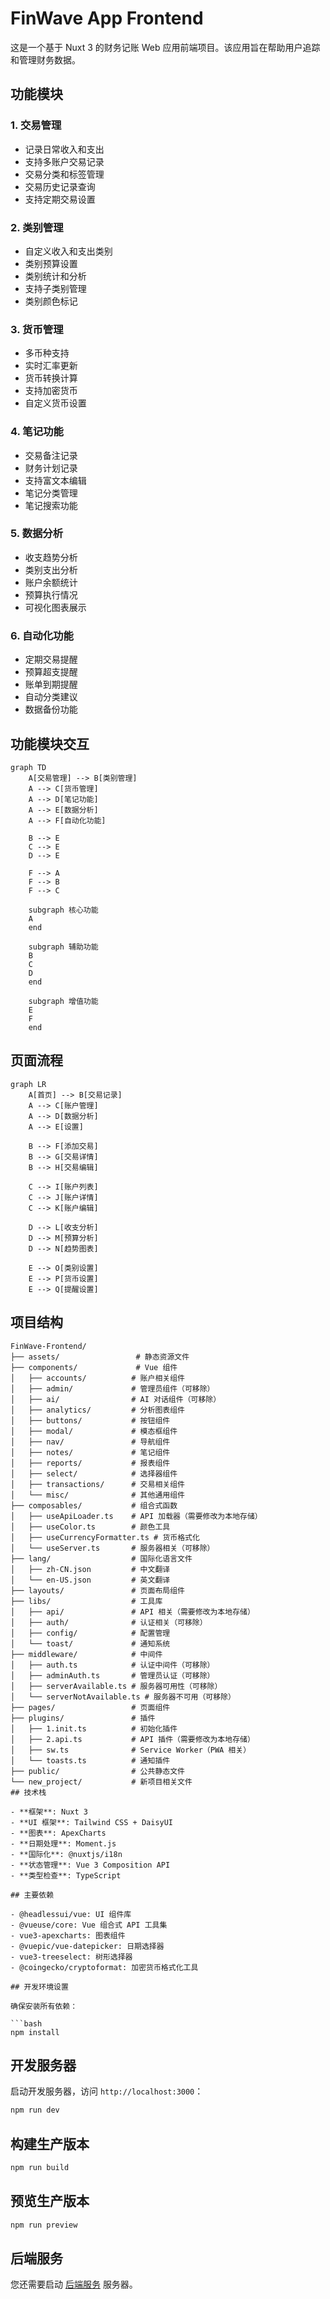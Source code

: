 # FinWave App Frontend

这是一个基于 Nuxt 3 的财务记账 Web 应用前端项目。该应用旨在帮助用户追踪和管理财务数据。

## 功能模块

### 1. 交易管理

- 记录日常收入和支出
- 支持多账户交易记录
- 交易分类和标签管理
- 交易历史记录查询
- 支持定期交易设置

### 2. 类别管理

- 自定义收入和支出类别
- 类别预算设置
- 类别统计和分析
- 支持子类别管理
- 类别颜色标记

### 3. 货币管理

- 多币种支持
- 实时汇率更新
- 货币转换计算
- 支持加密货币
- 自定义货币设置

### 4. 笔记功能

- 交易备注记录
- 财务计划记录
- 支持富文本编辑
- 笔记分类管理
- 笔记搜索功能

### 5. 数据分析

- 收支趋势分析
- 类别支出分析
- 账户余额统计
- 预算执行情况
- 可视化图表展示

### 6. 自动化功能

- 定期交易提醒
- 预算超支提醒
- 账单到期提醒
- 自动分类建议
- 数据备份功能

## 功能模块交互

```mermaid
graph TD
    A[交易管理] --> B[类别管理]
    A --> C[货币管理]
    A --> D[笔记功能]
    A --> E[数据分析]
    A --> F[自动化功能]

    B --> E
    C --> E
    D --> E

    F --> A
    F --> B
    F --> C

    subgraph 核心功能
    A
    end

    subgraph 辅助功能
    B
    C
    D
    end

    subgraph 增值功能
    E
    F
    end
```

## 页面流程

```mermaid
graph LR
    A[首页] --> B[交易记录]
    A --> C[账户管理]
    A --> D[数据分析]
    A --> E[设置]

    B --> F[添加交易]
    B --> G[交易详情]
    B --> H[交易编辑]

    C --> I[账户列表]
    C --> J[账户详情]
    C --> K[账户编辑]

    D --> L[收支分析]
    D --> M[预算分析]
    D --> N[趋势图表]

    E --> O[类别设置]
    E --> P[货币设置]
    E --> Q[提醒设置]
```

## 项目结构

````
FinWave-Frontend/
├── assets/                 # 静态资源文件
├── components/             # Vue 组件
│   ├── accounts/          # 账户相关组件
│   ├── admin/             # 管理员组件（可移除）
│   ├── ai/                # AI 对话组件（可移除）
│   ├── analytics/         # 分析图表组件
│   ├── buttons/           # 按钮组件
│   ├── modal/             # 模态框组件
│   ├── nav/               # 导航组件
│   ├── notes/             # 笔记组件
│   ├── reports/           # 报表组件
│   ├── select/            # 选择器组件
│   ├── transactions/      # 交易相关组件
│   └── misc/              # 其他通用组件
├── composables/           # 组合式函数
│   ├── useApiLoader.ts    # API 加载器（需要修改为本地存储）
│   ├── useColor.ts        # 颜色工具
│   ├── useCurrencyFormatter.ts # 货币格式化
│   └── useServer.ts       # 服务器相关（可移除）
├── lang/                  # 国际化语言文件
│   ├── zh-CN.json         # 中文翻译
│   └── en-US.json         # 英文翻译
├── layouts/               # 页面布局组件
├── libs/                  # 工具库
│   ├── api/               # API 相关（需要修改为本地存储）
│   ├── auth/              # 认证相关（可移除）
│   ├── config/            # 配置管理
│   └── toast/             # 通知系统
├── middleware/            # 中间件
│   ├── auth.ts            # 认证中间件（可移除）
│   ├── adminAuth.ts       # 管理员认证（可移除）
│   ├── serverAvailable.ts # 服务器可用性（可移除）
│   └── serverNotAvailable.ts # 服务器不可用（可移除）
├── pages/                 # 页面组件
├── plugins/               # 插件
│   ├── 1.init.ts          # 初始化插件
│   ├── 2.api.ts           # API 插件（需要修改为本地存储）
│   ├── sw.ts              # Service Worker（PWA 相关）
│   └── toasts.ts          # 通知插件
├── public/                # 公共静态文件
└── new_project/           # 新项目相关文件
## 技术栈

- **框架**: Nuxt 3
- **UI 框架**: Tailwind CSS + DaisyUI
- **图表**: ApexCharts
- **日期处理**: Moment.js
- **国际化**: @nuxtjs/i18n
- **状态管理**: Vue 3 Composition API
- **类型检查**: TypeScript

## 主要依赖

- @headlessui/vue: UI 组件库
- @vueuse/core: Vue 组合式 API 工具集
- vue3-apexcharts: 图表组件
- @vuepic/vue-datepicker: 日期选择器
- vue3-treeselect: 树形选择器
- @coingecko/cryptoformat: 加密货币格式化工具

## 开发环境设置

确保安装所有依赖：

```bash
npm install
````

## 开发服务器

启动开发服务器，访问 `http://localhost:3000`：

```bash
npm run dev
```

## 构建生产版本

```bash
npm run build
```

## 预览生产版本

```bash
npm run preview
```

## 后端服务

您还需要启动 [后端服务](https://github.com/FinWave-App/FinWave-Backend) 服务器。
